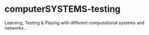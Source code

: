 # computerSYSTEMS-testing
Learning, Testing &amp; Playing with different computational systems and networks... 
